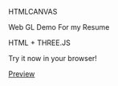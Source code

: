 HTMLCANVAS

Web GL Demo For my Resume

HTML + THREE.JS

Try it now in your browser!

[Preview](https://www.vectorgenesis.net)
